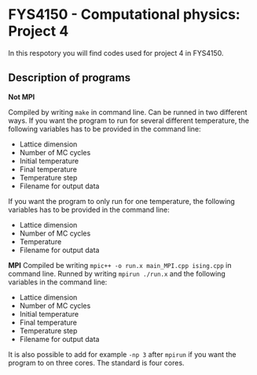 # FYS4150 - Computational physics: Project 4

In this respotory you will find codes used for project 4 in FYS4150.

## Description of programs

**Not MPI**

Compiled by writing `make` in command line. Can be runned in two different ways. If you want the program to run for several different temperature, the following variables has to be provided in the command line:  
* Lattice dimension
* Number of MC cycles 
* Initial temperature 
* Final temperature 
* Temperature step 
* Filename for output data

If you want the program to only run for one temperature, the following variables has to be provided in the command line:
* Lattice dimension 
* Number of MC cycles 
* Temperature 
* Filename for output data  

**MPI**
Compiled be writing `mpic++ -o run.x main_MPI.cpp ising.cpp` in command line. Runned by writing `mpirun ./run.x` and the following variables in the command line:
* Lattice dimension
* Number of MC cycles 
* Initial temperature 
* Final temperature 
* Temperature step 
* Filename for output data

It is also possible to add for example `-np 3` after `mpirun` if you want the program to on three cores. The standard is four cores. 
